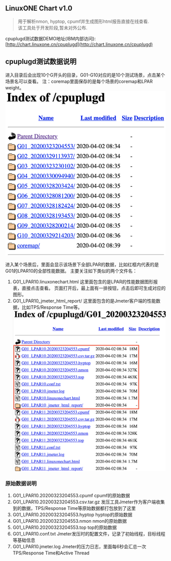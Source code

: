 
## LinuxONE Chart v1.0
> 用于解析nmon, hyptop, cpumf并生成图形html报告直接在线查看.  
> 该工具处于开发阶段,暂未对外公布.  

cpuplugd测试数据DEMO地址(IBM内部访问): [http://chart.linuxone.cn/cpuplugd](http://chart.linuxone.cn/cpuplugd)

## cpuplugd测试数据说明
进入目录后会出现10个G开头的目录，G01-G10对应的是10个测试场景，点击某个场景名可以查看。
注：coremap里面保存的是每个场景的coremap和LPAR weight。
![](index/5DA0DEA9-F0E1-4A90-83F1-784752803D28%202.png)

进入某个场景后，里面会显示该场景下全部LPAR的数据，比如红框内代表的是G01的LPAR10的全部性能数据。
主要关注如下类似的两个文件名：
1. G01_LPAR10.linuxonechart.html
这里面包含的是LPAR的性能数据图形报表，直接点击查看。
页面打开后，最上面有一排按钮，点击后即可生成对应的图形。
2. G01_LPAR10_jmeter_html_report/
这里面包含的是Jmeter客户端的性能数据，比如TPS/Response Time等。
![](index/B3B07561-78C4-4807-92BE-CD1C0FFCD5F5%202.png)

### 原始数据说明
1. G01_LPAR10.20200323204553.cpumf
cpumf的原始数据
2. G01_LPAR10.20200323204553.csv.tar.gz
发压工具Jmeter作为客户端收集到的数据，TPS/Response Time等原始数据都打包放到了这里
3. G01_LPAR10.20200323204553.hyptop
hyptop的原始数据
4. G01_LPAR10.20200323204553.nmon
nmon的原始数据
5. G01_LPAR10.20200323204553.top
top的原始数据
6. G01_LPAR10.conf.txt
Jmeter发压时的配置文件，记录了初始线程，目标线程等基础信息
7. G01_LPAR10.jmeter.log
Jmeter的压力日志，里面每6秒会汇总一次TPS/Response Time和Active Thread


